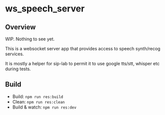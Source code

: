 # ws_speech_server

## Overview

WIP. Nothing to see yet.

This is a websocket server app that provides access to speech synth/recog services.

It is mostly a helper for sip-lab to permit it to use google tts/stt, whisper etc during tests.

## Build

- Build: `npm run res:build`
- Clean: `npm run res:clean`
- Build & watch: `npm run res:dev`

